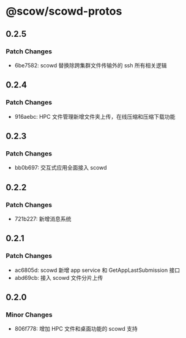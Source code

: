 # @scow/scowd-protos

## 0.2.5

### Patch Changes

- 6be7582: scowd 替换除跨集群文件传输外的 ssh 所有相关逻辑

## 0.2.4

### Patch Changes

- 916aebc: HPC 文件管理新增文件夹上传，在线压缩和压缩下载功能

## 0.2.3

### Patch Changes

- bb0b697: 交互式应用全面接入 scowd

## 0.2.2

### Patch Changes

- 721b227: 新增消息系统

## 0.2.1

### Patch Changes

- ac6805d: scowd 新增 app service 和 GetAppLastSubmission 接口
- abd69cb: 接入 scowd 文件分片上传

## 0.2.0

### Minor Changes

- 806f778: 增加 HPC 文件和桌面功能的 scowd 支持
